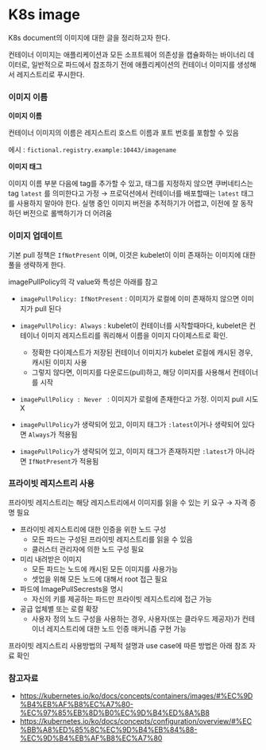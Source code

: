 # K8s image

K8s document의 이미지에 대한 글을 정리하고자 한다.

컨테이너 이미지는 애플리케이션과 모든 소프트웨어 의존성을 캡슐화하는 바이너리 데이터로, 일반적으로 파드에서 참조하기 전에 애플리케이션의 컨테이너 이미지를 생성해서 레지스트리로 푸시한다.



### 이미지 이름

**이미지 이름**

컨테이너 이미지의 이름은 레지스트리 호스트 이름과 포트 번호를 포함할 수 있음

에시 : `fictional.registry.example:10443/imagename` 

**이미지 태그**

이미지 이름 부분 다음에 tag를 추가할 수 있고, 태그를 지정하지 않으면 쿠버네티스는 tag `latest` 를 의미한다고 가정 → 프로덕션에서 컨테이너를 배포할때는 `latest` 태그를 사용하지 말아야 한다. 실행 중인 이미지 버전을 추적하기가 어렵고, 이전에 잘 동작하던 버전으로 롤백하기가 더 어려움 



### 이미지 업데이트

기본 pull 정책은 `IfNotPresent` 이며, 이것은 kubelet이 이미 존재하는 이미지에 대한 풀을 생략하게 한다.

imagePullPolicy의 각 value와 특성은 아래를 참고

- `imagePullPolicy: IfNotPresent` : 이미지가 로컬에 이미 존재하지 않으면 이미지가 pull 된다
- `imagePullPolicy: Always` : kubelet이 컨테이너를 시작할때마다, kubelet은 컨테이너 이미지 레지스트리를 쿼리해서 이름을 이미지 다이제스트로 확인. 
  - 정확한 다이제스트가 저장된 컨테이너 이미지가 kubelet 로컬에 캐시된 경우, 캐시된 이미지 사용
  - 그렇지 않다면, 이미지를 다운로드(pull)하고, 해당 이미지를 사용해서 컨테이너를 시작
- `imagePullPolicy : Never ` : 이미지가 로컬에 존재한다고 가정. 이미지 pull 시도 X
  
- `imagePullPolicy`가 생략되어 있고, 이미지 태그가 `:latest`이거나 생략되어 있다면 `Always`가 적용됨
- `imagePullPolicy`가 생략되어 있고, 이미지 태그가 존재하지만 `:latest`가 아니라면 `IfNotPresent`가 적용됨



### 프라이빗 레지스트리 사용

프라이빗 레지스트리는 해당 레지스트리에서 이미지를 읽을 수 있는 키 요구 → 자격 증명 필요

- 프라이빗 레지스트리에 대한 인증을 위한 노드 구성
  - 모든 파드는 구성된 프라이빗 레지스트리를 읽을 수 있음
  - 클러스터 관리자에 의한 노드 구성 필요
- 미리 내려받은 이미지
  - 모든 파드는 노드에 캐시된 모든 이미지를 사용가능
  - 셋업을 위해 모든 노드에 대해서 root 접근 필요
- 파드에 ImagePullSecrests을 명시
  - 자신의 키를 제공하는 파드만 프라이빗 레지스트리에 접근 가능
- 공급 업체별 또는 로컬 확장
  - 사용자 정의 노드 구성을 사용하는 경우, 사용자(또는 클라우드 제공자)가 컨테이너 레지스트리에 대한 노드 인증 매커니즘 구현 가능



프라이빗 레지스트리 사용방법의 구체적 설명과 use case에 따른 방법은 아래 참조 자료 확인



### 참고자료

- https://kubernetes.io/ko/docs/concepts/containers/images/#%EC%9D%B4%EB%AF%B8%EC%A7%80-%EC%97%85%EB%8D%B0%EC%9D%B4%ED%8A%B8
- https://kubernetes.io/ko/docs/concepts/configuration/overview/#%EC%BB%A8%ED%85%8C%EC%9D%B4%EB%84%88-%EC%9D%B4%EB%AF%B8%EC%A7%80